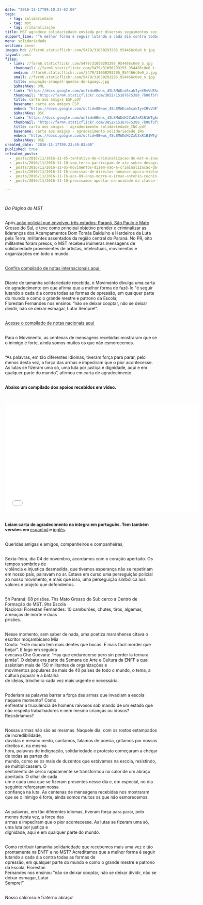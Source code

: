```yaml
---
date: "2016-11-17T09:10:23-02:00"
tags:
  - tag: solidariedade
  - tag: mst
  - tag: criminalização
title: MST agradece solidariedade enviada por diversos seguimentos sociais
support_line: "“A melhor forma é seguir lutando a cada dia contra todas as formas de opressão, em qualquer parte do mundo”"
menu: solidariedade
section: cover
images_hd: //farm6.staticflickr.com/5479/31050293295_954466c0e0_b.jpg
layout: post
files:
  - link: //farm6.staticflickr.com/5479/31050293295_954466c0e0_b.jpg
    thumbnail: //farm6.staticflickr.com/5479/31050293295_954466c0e0_t.jpg
    medium: //farm6.staticflickr.com/5479/31050293295_954466c0e0_z.jpg
    small: //farm6.staticflickr.com/5479/31050293295_954466c0e0_n.jpg
    title: ocupação-araupel-quedas-do-iguaçu.jpg
    $$hashKey: 0ML
  - link: "https://docs.google.com/uc?id=0Bwus_4SL8MWDcm5xakIyeXRvVUE&export=download"
    thumbnail: "http://farm4.staticflickr.com/3852/15187675380_7b00f5fdff_b.jpg"
    title: carta aos amigxs ESP.pdf
    basename: carta aos amigxs ESP
    embed: "https://docs.google.com/uc?id=0Bwus_4SL8MWDcm5xakIyeXRvVUE"
    $$hashKey: 0SC
  - link: "https://docs.google.com/uc?id=0Bwus_4SL8MWDdHJZaUZxR1B1WTg&export=download"
    thumbnail: "http://farm4.staticflickr.com/3852/15187675380_7b00f5fdff_b.jpg"
    title: carta aos amigxs - agradecimento solidariedade_ING.pdf
    basename: carta aos amigxs - agradecimento solidariedade_ING
    embed: "https://docs.google.com/uc?id=0Bwus_4SL8MWDdHJZaUZxR1B1WTg"
    $$hashKey: 0SE
created_date: "2016-11-17T09:23:40-02:00"
published: true
releated_posts:
  - _posts/2016/11/2016-11-05-tentativa-de-criminalizacao-do-mst-e-inaceitavel-diz-dilma.md
  - _posts/2016/11/2016-11-10-sem-terra-participam-de-ato-sobre-desagravo-na-assembleia-legislativa-de-minas-gerais.md
  - _posts/2016/11/2016-11-05-movimentos-dizem-nao-a-criminalizacao-da-luta-em-grande-ato-de-apoio-ao-mst.md
  - _posts/2016/11/2016-11-16-comissao-de-direitos-humanos-apura-violacoes-em-prisoes-de-integrantes-do-mst-no-pr.md
  - _posts/2016/11/2016-11-16-aos-89-anos-morre-o-irmao-antonio-cechin-um-lutador-dos-movimentos-populares.md
  - _posts/2016/11/2016-11-10-precisamos-apostar-na-unidade-da-classe-trabalhadora-e-na-solidariedade.md

---
```

<p>&nbsp;</p>

<p><em>Da P&aacute;gina do MST&nbsp;</em></p>

<p><br />
Ap&oacute;s<a href="http://www.mst.org.br/2016/11/04/mais-reforma-agraria-e-fim-da-criminalizacao-do-mst.html"> a&ccedil;&atilde;o policial que envolveu tr&ecirc;s estados: Paran&aacute;, S&atilde;o Paulo e Mato Grosso do Sul</a>, e teve como principal objetivo prender e criminalizar as lideran&ccedil;as dos Acampamentos Dom Tom&aacute;s Baldu&iacute;no e Herdeiros da Luta pela Terra, militantes assentados da regi&atilde;o central do Paran&aacute;. No PR, oito militantes foram presos, o MST recebeu in&uacute;meras mensagens de solidariedade provenientes de artistas, intelectuais, movimentos e organiza&ccedil;&otilde;es em todo o mundo.&nbsp;</p>

<p><br />
<a href="http://www.mst.org.br/2016/11/08/mst-recebe-inumeras-mensagens-de-solidariedade-em-todo-o-mundo.html">Confira compilado de notas internacionais aqui&nbsp;</a></p>

<p><br />
Diante de tamanha&nbsp;solidariedade recebida, o Movimento divulga uma carta de agradecimento em que afirma que a melhor forma de faz&ecirc;-lo &quot;&eacute;&nbsp;seguir lutando a cada dia contra todas as formas de&nbsp;opress&atilde;o, em qualquer parte do mundo e como o grande mestre e patrono da Escola, Florestan&nbsp;Fernandes nos ensinou &ldquo;n&atilde;o se deixar cooptar, n&atilde;o se deixar dividir, n&atilde;o se deixar esmagar, Lutar&nbsp;Sempre!&rdquo;.&nbsp;</p>

<p><br />
<a href="http://www.mst.org.br/2016/11/10/mst-recebe-solidariedade-de-movimentos-e-personalidades-brasileiras.html">Acesse o compilado de notas nacionais aqui&nbsp;</a></p>

<p><br />
Para o Movimento, as centenas de mensagens recebidas mostraram que se o inimigo &eacute; forte, ainda somos muitos os que n&atilde;o esmorecemos.&nbsp;</p>

<p><br />
&ldquo;As palavras, em t&atilde;o diferentes idiomas, tiveram for&ccedil;a para parar, pelo menos desta vez, a for&ccedil;a das armas e impediram que o pior acontecesse. As lutas se fizeram uma s&oacute;, uma luta por justi&ccedil;a e dignidade, aqui e em qualquer parte do mundo&rdquo;, afirmou em carta de agradecimento.</p>

<p><br />
<strong>Abaixo um compilado dos apoios recebidos em v&iacute;deo.&nbsp;</strong></p>

<p>&nbsp;</p>

<p><iframe allowfullscreen="" frameborder="0" height="360" src="//www.youtube.com/embed/6XgA6CguwYU" width="640"></iframe></p>

<p><br />
<strong>Leiam&nbsp;carta de agradecimento na &iacute;ntegra em portugu&ecirc;s.&nbsp;Tem tamb&eacute;m vers&otilde;es em </strong><a href="https://docs.google.com/uc?id=0Bwus_4SL8MWDcm5xakIyeXRvVUE&amp;export=download">espanhol</a><strong> e </strong><a href="https://docs.google.com/uc?id=0Bwus_4SL8MWDdHJZaUZxR1B1WTg&amp;export=download">ingl&ecirc;s</a><strong>.</strong></p>

<p><br />
Queridas amigas e amigos, companheiros e companheiras,</p>

<p><br />
Sexta-feira, dia 04 de novembro, acordamos com o cora&ccedil;&atilde;o apertado. Os tempos sombrios de<br />
viol&ecirc;ncia e injusti&ccedil;a desmedida, que tivemos esperan&ccedil;a n&atilde;o se repetiriam em nosso pa&iacute;s, pairavam no ar. Estava em curso uma persegui&ccedil;&atilde;o policial ao nosso movimento, e mais que isso, uma persegui&ccedil;&atilde;o simb&oacute;lica aos valores e projeto que defendemos.</p>

<p><br />
5h Paran&aacute;: 08 pris&otilde;es. 7hs Mato Grosso do Sul: cerco a Centro de Forma&ccedil;&atilde;o do MST. 9hs Escola<br />
Nacional Florestan Fernandes: 10 cambur&otilde;es, chutes, tiros, algemas, amea&ccedil;as de morte e duas<br />
pris&otilde;es.&nbsp;</p>

<p><br />
Nesse momento, sem saber de nada, uma poetiza maranhense citava o escritor mo&ccedil;ambicano Mia<br />
Couto: &ldquo;Este mundo tem mais dentes que bocas. &Eacute; mais f&aacute;cil morder que beijar&rdquo;. E logo em seguida<br />
evocava Che Guevara: &ldquo;Hay que endurecerse pero sin perder la ternura jam&aacute;s&rdquo;. O debate era parte da Semana de Arte e Cultura da ENFF a qual assistiam mais de 150 militantes de organiza&ccedil;&otilde;es e<br />
movimentos populares de mais de 40 pa&iacute;ses de todo o mundo, o tema, a cultura popular e a batalha<br />
de ideias, trincheira cada vez mais urgente e necess&aacute;ria.</p>

<p><br />
Poderiam as palavras barrar a for&ccedil;a das armas que invadiam a escola naquele momento? Como<br />
enfrentar a trucul&ecirc;ncia de homens raivosos sob mando de um estado que n&atilde;o respeita trabalhadores e nem mesmo crian&ccedil;as ou idosos? Resistir&iacute;amos?</p>

<p><br />
Nossas armas n&atilde;o s&atilde;o as mesmas. Naquele dia, com os rostos estampados de incredibilidade,<br />
d&uacute;vidas e mesmo medo, cantamos, falamos de poesia, gritamos por nossos direitos e, na mesma<br />
hora, palavras de indigna&ccedil;&atilde;o, solidariedade e protesto come&ccedil;aram a chegar de todas as partes do<br />
mundo, como se os mais de duzentos que est&aacute;vamos na escola, resistindo, se multiplicassem. O<br />
sentimento de cerco rapidamente se transformou no calor de um abra&ccedil;o apertado. O olhar de cada<br />
um e cada uma que se fizeram presentes nesse dia e, em especial, no dia seguinte refor&ccedil;aram nossa<br />
confian&ccedil;a na luta. As centenas de mensagens recebidas nos mostraram que se o inimigo &eacute; forte, ainda somos muitos os que n&atilde;o esmorecemos.</p>

<p><br />
As palavras, em t&atilde;o diferentes idiomas, tiveram for&ccedil;a para parar, pelo menos desta vez, a for&ccedil;a das<br />
armas e impediram que o pior acontecesse. As lutas se fizeram uma s&oacute;, uma luta por justi&ccedil;a e<br />
dignidade, aqui e em qualquer parte do mundo.</p>

<p><br />
Como retribuir tamanha solidariedade que recebemos mais uma vez e t&atilde;o prontamente na ENFF e no MST? Acreditamos que a melhor forma &eacute; seguir lutando a cada dia contra todas as formas de<br />
opress&atilde;o, em qualquer parte do mundo e como o grande mestre e patrono da Escola, Florestan<br />
Fernandes nos ensinou &ldquo;n&atilde;o se deixar cooptar, n&atilde;o se deixar dividir, n&atilde;o se deixar esmagar, Lutar<br />
Sempre!&rdquo;</p>

<p><br />
Nosso caloroso e fraterno abra&ccedil;o!</p>
